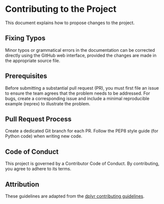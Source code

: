 # Contributing to the Project

This document explains how to propose changes to the project.

## Fixing Typos

Minor typos or grammatical errors in the documentation can be corrected directly using the GitHub web interface, provided the changes are made in the appropriate source file.

## Prerequisites

Before submitting a substantial pull request (PR), you must first file an issue to ensure the team agrees that the problem needs to be addressed. For bugs, create a corresponding issue and include a minimal reproducible example (reprex) to illustrate the problem.

## Pull Request Process

Create a dedicated Git branch for each PR. Follow the PEP8 style guide (for Python code) when writing new code.

## Code of Conduct

This project is governed by a Contributor Code of Conduct. By contributing, you agree to adhere to its terms.

## Attribution

These guidelines are adapted from the [dplyr contributing guidelines](https://github.com/tidyverse/dplyr/blob/master/.github/CONTRIBUTING.md).
